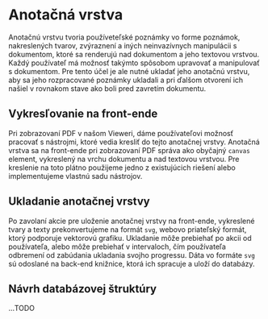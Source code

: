 # Anotačná vrstva

Anotačnú vrstvu tvoria používeteľské poznámky vo forme poznámok, nakreslených tvarov,
zvýraznení a iných neinvazívnych manipulácii s dokumentom, ktoré sa renderujú nad
dokumentom a jeho textovou vrstvou. Každý používateľ má možnosť takýmto spôsobom
upravovať a manipulovať s dokumentom. Pre tento účel je ale nutné ukladať jeho
anotačnú vrstvu, aby sa jeho rozpracované poznámky ukladali a pri ďalšom otvorení
ich našiel v rovnakom stave ako boli pred zavretím dokumentu.

## Vykresľovanie na front-ende

Pri zobrazovaní PDF v našom Vieweri, dáme používateľovi možnosť pracovať
s nástrojmi, ktoré vedia kresliť do tejto anotačnej vrstvy. Anotačná vrstva
sa na front-ende pri zobrazovaní PDF správa ako obyčajný `canvas` element,
vykreslený na vrchu dokumentu a nad textovou vrstvou. Pre kreslenie na toto
plátno použijeme jedno z existujúcich riešení alebo implementujeme vlastnú
sadu nástrojov.

## Ukladanie anotačnej vrstvy

Po zavolaní akcie pre uloženie anotačnej vrstvy na front-ende, vykreslené tvary a texty prekonvertujeme 
na formát `svg`, webovo priateľský formát, ktorý podporuje vektorovú grafiku. Ukladanie
môže prebiehať po akcii od používateľa, alebo môže prebiehať v intervaloch, čím používateľa
odbremení od zabúdania ukladania svojho progressu. Dáta vo formáte `svg` sú odoslané
na back-end knižnice, ktorá ich spracuje a uloží do databázy.

## Návrh databázovej štruktúry

...TODO